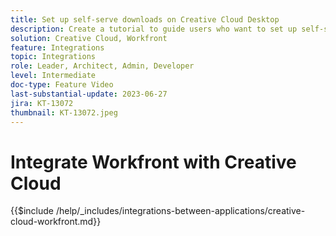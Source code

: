 ```yaml
---
title: Set up self-serve downloads on Creative Cloud Desktop
description: Create a tutorial to guide users who want to set up self-serve downloads on Creative Cloud Desktop.
solution: Creative Cloud, Workfront
feature: Integrations
topic: Integrations
role: Leader, Architect, Admin, Developer
level: Intermediate
doc-type: Feature Video
last-substantial-update: 2023-06-27
jira: KT-13072
thumbnail: KT-13072.jpeg
---
```


# Integrate Workfront with Creative Cloud

{{$include /help/_includes/integrations-between-applications/creative-cloud-workfront.md}}
